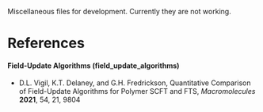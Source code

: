 Miscellaneous files for development. Currently they are not working.

# References
#### Field-Update Algorithms (field_update_algorithms)
+ D.L. Vigil, K.T. Delaney, and G.H. Fredrickson, Quantitative Comparison of Field-Update Algorithms for Polymer SCFT and FTS, *Macromolecules* **2021**, 54, 21, 9804